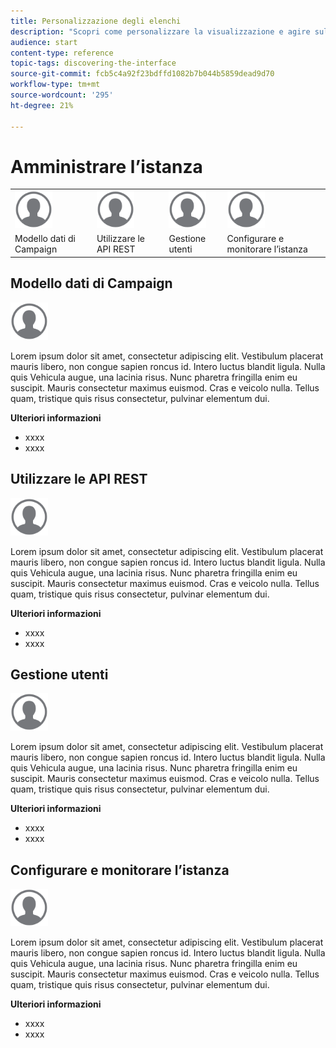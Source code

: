 ```yaml
---
title: Personalizzazione degli elenchi
description: "Scopri come personalizzare la visualizzazione e agire sulle schermate elenco in Adobe Campaign Standard:ordinare, filtrare, eliminare o duplicare gli elementi. Nelle schermate dell’elenco vengono visualizzati gli elementi di una o più risorse specificate."
audience: start
content-type: reference
topic-tags: discovering-the-interface
source-git-commit: fcb5c4a92f23bdffd1082b7b044b5859dead9d70
workflow-type: tm+mt
source-wordcount: '295'
ht-degree: 21%

---
```



# Amministrare l’istanza

<table>
<tr>
    <td valign="top">
        <a href="../../start/using/work-with-audiences.md"><img width="60px" alt="condizioni" src="assets/icon_profile.svg"/></a>
    </td>
    <td valign="top">
        <a href="../../api/using/creating-a-service.md"><img width="60px" alt="condizioni" src="assets/icon_profile.svg"/></a>
    </td>
    <td valign="top">
        <a href="../../api/using/interacting-with-custom-resources.md"><img width="60px" alt="condizioni" src="assets/icon_profile.svg"/></a>
    </td>
    <td valign="top">
        <a href="../../api/using/interacting-with-marketing-history.md"><img width="60px" alt="condizioni" src="assets/icon_profile.svg"/></a>
    </td>
</tr>
<tr>
<td>Modello dati di Campaign</td>
<td>Utilizzare le API REST</td>
<td>Gestione utenti</td>
<td>Configurare e monitorare l’istanza</td>
</tr>
</table>

## Modello dati di Campaign

<img width="60px" alt="condizioni" src="assets/icon_profile.svg"/>

Lorem ipsum dolor sit amet, consectetur adipiscing elit. Vestibulum placerat mauris libero, non congue sapien roncus id. Intero luctus blandit ligula. Nulla quis Vehicula augue, una lacinia risus. Nunc pharetra fringilla enim eu suscipit. Mauris consectetur maximus euismod. Cras e veicolo nulla. Tellus quam, tristique quis risus consectetur, pulvinar elementum dui.

**Ulteriori informazioni**

* xxxx
* xxxx

## Utilizzare le API REST

<img width="60px" alt="condizioni" src="assets/icon_profile.svg"/>

Lorem ipsum dolor sit amet, consectetur adipiscing elit. Vestibulum placerat mauris libero, non congue sapien roncus id. Intero luctus blandit ligula. Nulla quis Vehicula augue, una lacinia risus. Nunc pharetra fringilla enim eu suscipit. Mauris consectetur maximus euismod. Cras e veicolo nulla. Tellus quam, tristique quis risus consectetur, pulvinar elementum dui.

**Ulteriori informazioni**

* xxxx
* xxxx

## Gestione utenti

<img width="60px" alt="condizioni" src="assets/icon_profile.svg"/>

Lorem ipsum dolor sit amet, consectetur adipiscing elit. Vestibulum placerat mauris libero, non congue sapien roncus id. Intero luctus blandit ligula. Nulla quis Vehicula augue, una lacinia risus. Nunc pharetra fringilla enim eu suscipit. Mauris consectetur maximus euismod. Cras e veicolo nulla. Tellus quam, tristique quis risus consectetur, pulvinar elementum dui.

**Ulteriori informazioni**

* xxxx
* xxxx

## Configurare e monitorare l’istanza

<img width="60px" alt="condizioni" src="assets/icon_profile.svg"/>

Lorem ipsum dolor sit amet, consectetur adipiscing elit. Vestibulum placerat mauris libero, non congue sapien roncus id. Intero luctus blandit ligula. Nulla quis Vehicula augue, una lacinia risus. Nunc pharetra fringilla enim eu suscipit. Mauris consectetur maximus euismod. Cras e veicolo nulla. Tellus quam, tristique quis risus consectetur, pulvinar elementum dui.

**Ulteriori informazioni**

* xxxx
* xxxx

